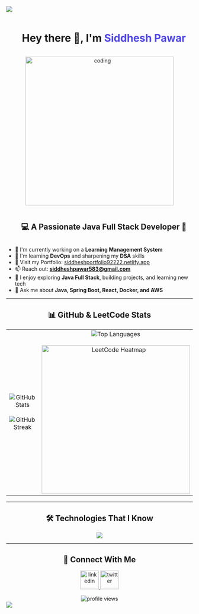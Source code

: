 <!--horizontal divider(gradiant)-->
<img src="https://user-images.githubusercontent.com/73097560/115834477-dbab4500-a447-11eb-908a-139a6edaec5c.gif">


<!--h1 without bottom border-->
<div id="user-content-toc">
  <ul align="center">
    <summary><h1 style="display: inline-block">Hey there 👋, I'm <span style="color:#4F46E5;">Siddhesh Pawar</span></h1></summary>
  </ul>
</div>

<div align="center">
  <img width="400" src="https://media.giphy.com/media/qgQUggAC3Pfv687qPC/giphy.gif" alt="coding" />
</div>

<!--h2 without bottom border-->
<div id="user-content-toc">
  <ul align="center">
    <summary><h2 style="display: inline-block">💻 A Passionate Java Full Stack Developer 🚀</h2></summary>
  </ul>
</div>

- 🚧 I'm currently working on a **Learning Management System**
- 🌱 I'm learning **DevOps** and sharpening my **DSA** skills
- 🔗 Visit my Portfolio: [siddheshportfolio92222.netlify.app](https://siddheshportfolio92222.netlify.app/)
- 📫 Reach out: **siddheshpawar583@gmail.com**
- 🧠 I enjoy exploring **Java Full Stack**, building projects, and learning new tech
- 💬 Ask me about **Java, Spring Boot, React, Docker, and AWS**

---

<div align="center">
  <h2>📊 GitHub & LeetCode Stats</h2>
</div>

<div align="center">
  <table>
    <tr>
      <td width="50%" align="center">
        <img src="https://github-readme-stats.vercel.app/api?username=Siddpawar9222&show_icons=true&theme=radical" alt="GitHub Stats" />
        <br><br>
        <img src="https://github-readme-streak-stats.herokuapp.com/?user=Siddpawar9222&theme=radical" alt="GitHub Streak" />
      </td>
      <td width="50%" align="center">
        <img src="https://github-readme-stats.vercel.app/api/top-langs/?username=Siddpawar9222&layout=compact&theme=radical" alt="Top Languages" />
        <br><br>
        <img src="https://leetcard.jacoblin.cool/GeekySiddhesh?theme=radical&ext=heatmap" alt="LeetCode Heatmap" width="400"/>
      </td>
    </tr>
  </table>
</div>

---

<div align="center">
  <h2>🛠️ Technologies That I Know</h2>
</div>

<p align="center">
  <a href="https://skillicons.dev">
    <img src="https://skillicons.dev/icons?i=java,spring,docker,kubernetes,mysql,git,aws,html,css,materialui,javascript,react" />
  </a>
</p>

---

<div align="center">
  <h2>🤝 Connect With Me</h2>
</div>

<p align="center">
  <a href="https://www.linkedin.com/in/siddheshpawar22" target="_blank">
    <img src="https://user-images.githubusercontent.com/88904952/234979284-68c11d7f-1acc-4f0c-ac78-044e1037d7b0.png" alt="linkedin" height="50" width="50" />
  </a>
  <a href="https://x.com/GeekySiddhesh" target="_blank">
    <img src="https://user-images.githubusercontent.com/88904952/234980676-61bfb021-ecc8-48f7-88e6-34c1b06c4a58.png" alt="twitter" height="50" width="50" />
  </a>
</p>

<div align="center">
  <img src="https://komarev.com/ghpvc/?username=siddpawar9222&label=Profile%20views&color=0e75b6&style=flat" alt="profile views" />
</div>

<!--horizontal divider(gradiant)-->
<img src="https://user-images.githubusercontent.com/73097560/115834477-dbab4500-a447-11eb-908a-139a6edaec5c.gif">
